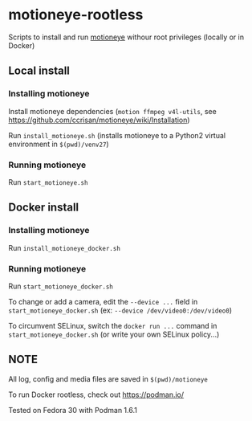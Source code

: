 # motioneye-rootless

Scripts to install and run [motioneye](https://github.com/ccrisan/motioneye) withour root privileges (locally or in Docker)

## Local install

### Installing motioneye

Install motioneye dependencies (`motion ffmpeg v4l-utils`, see https://github.com/ccrisan/motioneye/wiki/Installation)

Run `install_motioneye.sh` (installs motioneye to a Python2 virtual environment in `$(pwd)/venv27`)

### Running motioneye

Run `start_motioneye.sh`

## Docker install

### Installing motioneye

Run `install_motioneye_docker.sh`

### Running motioneye

Run `start_motioneye_docker.sh`

To change or add a camera, edit the `--device ...` field in `start_motioneye_docker.sh` (ex: `--device /dev/video0:/dev/video0`)

To circumvent SELinux, switch the `docker run ...` command in `start_motioneye_docker.sh` (or write your own SELinux policy...)

## NOTE

All log, config and media files are saved in `$(pwd)/motioneye`

To run Docker rootless, check out https://podman.io/

Tested on Fedora 30 with Podman 1.6.1
